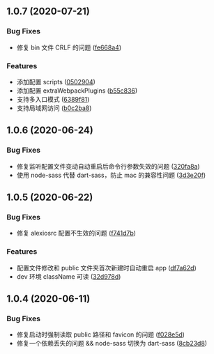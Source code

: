 ## 1.0.7 (2020-07-21)

### Bug Fixes

- 修复 bin 文件 CRLF 的问题 ([fe668a4](https://github.com/alexiosjs/alexios/commit/fe668a443232047ed32edf881d72a9b1de442b8a))

### Features

- 添加配置 scripts ([0502904](https://github.com/alexiosjs/alexios/commit/05029042306a3978fdd375e9fd60d5efe7ac841d))
- 添加配置 extraWebpackPlugins ([b55c836](https://github.com/alexiosjs/alexios/commit/b55c8360e11fb4e230902501440d1cf5efbd9993))
- 支持多入口模式 ([6389f81](https://github.com/alexiosjs/alexios/commit/6389f818dd622a4c8353cf8f2160be31bebbe2de))
- 支持局域网访问 ([b0c2ba8](https://github.com/alexiosjs/alexios/commit/b0c2ba882e23e67561608b52c86157e91bc9a1c5))

## 1.0.6 (2020-06-24)

### Bug Fixes

- 修复监听配置文件变动自动重启后命令行参数失效的问题 ([320fa8a](https://github.com/alexiosjs/alexios/commit/320fa8a6851376cedc315cf26cb8f1620711ac62))
- 使用 node-sass 代替 dart-sass，防止 mac 的兼容性问题 ([3d3e20f](https://github.com/alexiosjs/alexios/commit/3d3e20fe15a2da08ced54b3140badddba1faca44))

## 1.0.5 (2020-06-22)

### Bug Fixes

- 修复 alexiosrc 配置不生效的问题 ([f741d7b](https://github.com/alexiosjs/alexios/commit/f741d7b2fb1fa3a1bb2ec659f8b95a0a31ce7521))

### Features

- 配置文件修改和 public 文件夹首次新建时自动重启 app ([df7a62d](https://github.com/alexiosjs/alexios/commit/df7a62d70b9ec1cebdcf2e5f563a3994d055fe28))
- dev 环境 className 可读 ([32d978d](https://github.com/alexiosjs/alexios/commit/32d978d95faa317e5ff32f622f6aac2820bfd1dd))

## 1.0.4 (2020-06-11)

### Bug Fixes

- 修复启动时强制读取 public 路径和 favicon 的问题 ([f028e5d](https://github.com/alexiosjs/alexios/commit/f028e5d7fba5712ebd3aa9c29aa4323d8a4831aa))
- 修复一个依赖丢失的问题 && node-sass 切换为 dart-sass ([8cb23d8](https://github.com/alexiosjs/alexios/commit/8cb23d88039b6ba6f286f6bc90f264e718b705f6))
